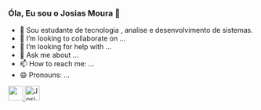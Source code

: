 ### Óla, Eu sou o Josias Moura 👋


- 🔭  Sou estudante de  tecnologia ,  analise e desenvolvimento de sistemas.
- 👯 I’m looking to collaborate on ...
- 🤔 I’m looking for help with ...
- 💬 Ask me about ...
- 📫 How to reach me: ...
- 😄 Pronouns: ...

<div>
<a href="https://github.com/josias-moura> 
<img heigt="180em" src="https://github-readme-stats.vercel.app/api?username-josias-moura&show_icons-true&theme-dracula&include_all_commits-true&count_private-true"/>
<img height="https://github-readme-stats.vercel.app/api/pin/?username=anuraghazra&repo=github-readme-stats)](https://github.com/anuraghazra/github-readme-stats)
![Anurag's GitHub stats](https://github-readme-stats.vercel.app/api?username=anuraghazra&show_icons=true)

</div>
  
  <div>
   <img alt="Josias-HTML" heigt="30" width="30" src="https://cdn.jsdelivr.net/gh/devicons/devicon/icons/html5/html5-plain-wordmark.svg" />
    <img alt="Josias-CSS" heigt="30" width="30" src="https://cdn.jsdelivr.net/gh/devicons/devicon/icons/css3/css3-plain-wordmark.svg" />
  </div>
